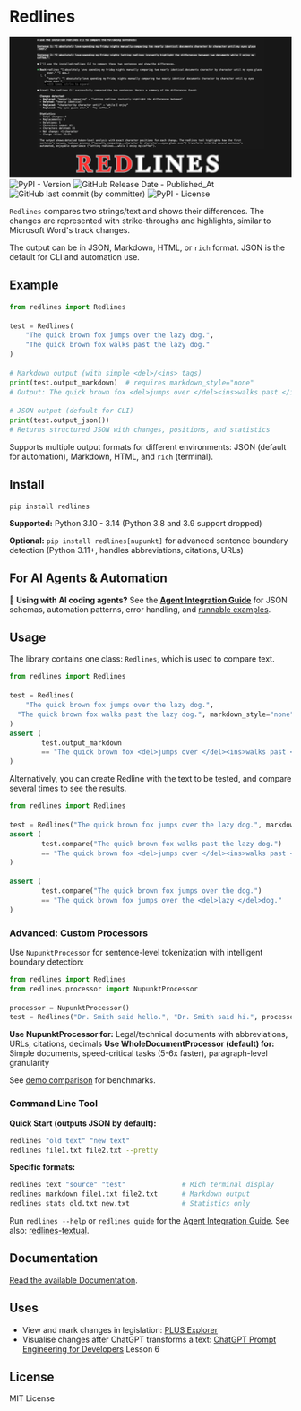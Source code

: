 # Redlines
![Repository banner image](repository-open-graph.png)
![PyPI - Version](https://img.shields.io/pypi/v/redlines)
![GitHub Release Date - Published_At](https://img.shields.io/github/release-date/houfu/redlines)
![GitHub last commit (by committer)](https://img.shields.io/github/last-commit/houfu/redlines)
![PyPI - License](https://img.shields.io/pypi/l/redlines)

`Redlines` compares two strings/text and shows their differences. The changes are represented with
strike-throughs and highlights, similar to Microsoft Word's track changes.

The output can be in JSON, Markdown, HTML, or `rich` format. JSON is the default for CLI and automation use.

## Example

```python
from redlines import Redlines

test = Redlines(
    "The quick brown fox jumps over the lazy dog.",
    "The quick brown fox walks past the lazy dog."
)

# Markdown output (with simple <del>/<ins> tags)
print(test.output_markdown)  # requires markdown_style="none"
# Output: The quick brown fox <del>jumps over </del><ins>walks past </ins>the lazy dog.

# JSON output (default for CLI)
print(test.output_json())
# Returns structured JSON with changes, positions, and statistics
```

Supports multiple output formats for different environments: JSON (default for automation), Markdown, HTML, and `rich` (terminal).

## Install

```shell
pip install redlines
```

**Supported:** Python 3.10 - 3.14 (Python 3.8 and 3.9 support dropped)

**Optional:** `pip install redlines[nupunkt]` for advanced sentence boundary detection (Python 3.11+, handles abbreviations, citations, URLs)

## For AI Agents & Automation

**🤖 Using with AI coding agents?** See the **[Agent Integration Guide](AGENT_GUIDE.md)** for JSON schemas, automation patterns, error handling, and [runnable examples](examples/).

## Usage

The library contains one class: `Redlines`, which is used to compare text.

```python
from redlines import Redlines

test = Redlines(
    "The quick brown fox jumps over the lazy dog.",
  "The quick brown fox walks past the lazy dog.", markdown_style="none",
)
assert (
        test.output_markdown
        == "The quick brown fox <del>jumps over </del><ins>walks past </ins>the lazy dog."
)
```

Alternatively, you can create Redline with the text to be tested, and compare several times to see the results.

```python
from redlines import Redlines

test = Redlines("The quick brown fox jumps over the lazy dog.", markdown_style="none")
assert (
        test.compare("The quick brown fox walks past the lazy dog.")
        == "The quick brown fox <del>jumps over </del><ins>walks past </ins>the lazy dog."
)

assert (
        test.compare("The quick brown fox jumps over the dog.")
        == "The quick brown fox jumps over the <del>lazy </del>dog."
)
```

### Advanced: Custom Processors

Use `NupunktProcessor` for sentence-level tokenization with intelligent boundary detection:

```python
from redlines import Redlines
from redlines.processor import NupunktProcessor

processor = NupunktProcessor()
test = Redlines("Dr. Smith said hello.", "Dr. Smith said hi.", processor=processor)
```

**Use NupunktProcessor for:** Legal/technical documents with abbreviations, URLs, citations, decimals
**Use WholeDocumentProcessor (default) for:** Simple documents, speed-critical tasks (5-6x faster), paragraph-level granularity

See [demo comparison](demo/README.md) for benchmarks.

### Command Line Tool

**Quick Start (outputs JSON by default):**
```bash
redlines "old text" "new text"
redlines file1.txt file2.txt --pretty
```

**Specific formats:**
```bash
redlines text "source" "test"              # Rich terminal display
redlines markdown file1.txt file2.txt      # Markdown output
redlines stats old.txt new.txt             # Statistics only
```

Run `redlines --help` or `redlines guide` for the [Agent Integration Guide](AGENT_GUIDE.md). See also: [redlines-textual](https://github.com/houfu/redlines-textual).

## Documentation

[Read the available Documentation](https://houfu.github.io/redlines).

## Uses

* View and mark changes in legislation: [PLUS Explorer](https://houfu-plus-explorer.streamlit.app/)
* Visualise changes after ChatGPT transforms a
  text: [ChatGPT Prompt Engineering for Developers](https://www.deeplearning.ai/short-courses/chatgpt-prompt-engineering-for-developers/)
  Lesson 6

## License

MIT License


